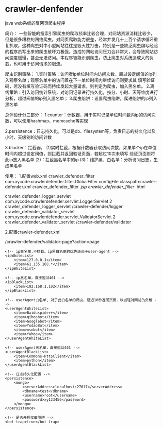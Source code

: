 # crawler-denfender

java web系统的反网页爬虫程序

简介：
一些智能的搜索引擎爬虫的爬取频率比较合理，对网站资源消耗比较少，但是很多糟糕的网络爬虫，对网页爬取能力很差，经常并发几十上百个请求循环重复抓取，这种爬虫对中小型网站往往是毁灭性打击，特别是一些缺乏爬虫编写经验的程序员写出来的爬虫破坏力极强，造成的网站访问压力会非常大，会导致网站访问速度缓慢，甚至无法访问。本程序智能识别爬虫，防止爬虫对系统造成大的负载，也可用于访问请求的限流。

爬虫识别策略：
1.实时策略：访问者ip单位时间内访问次数，超过设定阀值的ip列入观察名单；观察名单中的访问着在下一单位时间内继续访问则要求其   填写验证码，若没有填写验证码而持续发起大量请求，则判定为爬虫，加入黑名单。
2.离线策略：引入访问统计系统，对访问记录进行持久化，按分、小时、天等维度进行分析，超过阀值的ip列入黑名单；
3.爬虫陷阱：设置爬虫陷阱，爬进陷阱的ip列入黑名单

总体设计分三部分：
1.counter：计数器，用于实时记录单位时间数内ip的访问次数，可以使用hashmap、memcache等实现

2.persistence：日志持久化，可以是db、filesystem等，负责日志的持久化以及小时、天级别的访问计数

3.blocker：拦截器，
 (1)实时拦截，根据计数器获取访问次数，如果单个ip在单位时间内超过设定阀值，则拦截并返回验证页面，若超过10次未填写      验证页面则将此ip放入黑名单
 (2)：拦截黑名单中的ip
 (3)：维护黑、白名单：分析访问日志，生成黑名单

使用：
1.配置web.xml
<filter>
    <filter-name>crawler_defender_filter</filter-name>
    <filter-class>com.xycode.crawlerdefender.filter.GlobalFilter</filter-class>
    <init-param>
    	<param-name>configFile</param-name>
    	<param-value>classpath:crawler-defender.xml</param-value>
    </init-param>
  </filter>
  <filter-mapping>
    <filter-name>crawler_defender_filter</filter-name>
    <url-pattern>*.jsp</url-pattern>
  </filter-mapping>
  <filter-mapping>
    <filter-name>crawler_defender_filter</filter-name>
    <url-pattern>*.html</url-pattern>
  </filter-mapping>
  
  <servlet>
    <servlet-name>crawler_defender_logger_servlet</servlet-name>
    <servlet-class>com.xycode.crawlerdefender.servlet.LoggerServlet</servlet-class>
    <load-on-startup>2</load-on-startup>
  </servlet>
  <servlet-mapping>
    <servlet-name>crawler_defender_logger_servlet</servlet-name>
    <url-pattern>/crawler-defender/logger</url-pattern>
  </servlet-mapping>
  
  <servlet>
    <servlet-name>crawler_defender_validator_servlet</servlet-name>
    <servlet-class>com.xycode.crawlerdefender.servlet.ValidatorServlet</servlet-class>
    <load-on-startup>2</load-on-startup>
  </servlet>
  <servlet-mapping>
    <servlet-name>crawler_defender_validator_servlet</servlet-name>
    <url-pattern>/crawler-defender/validator</url-pattern>
  </servlet-mapping>
  
  2.配置crawler-defender.xml
<?xml version="1.0" encoding="UTF-8"?>
<config>
	<!-- 拦截校验配置，超过阀值拦截并返回校验页面  -->
	<block-validate>
		<!-- 访问阀值设置 -->
		<thresholds>
			<threshold level="seconds" duration="1" value="3" /><!-- 3秒钟内访问阀值为10次 -->
			<threshold level="minutes" duration="1" value="30" /><!-- 1分钟内访问阀值为30次 -->
			<threshold level="hours" duration="1" value="200" /><!-- 1小时内访问阀值为200次 -->
			<threshold level="days" duration="1" value="500" /><!-- 1天内访问阀值为500次 -->
		</thresholds>
		<!-- 拦截后校验设置，可以设置为自定义页面 -->
		<validatorPath>/crawler-defender/validator-page?action=page</validatorPath>
	</block-validate>
	
	<!-- ip白名单,不拦截。ip黑白名单的优先级高于user-agent -->
	<ipWhiteList>
		<item>127.0.0.1</item>
		<item>61.135.168.*</item>
	</ipWhiteList>
	
	<!-- ip黑名单，直接返回401 -->
	<ipBlackList>
		<item>192.168.1.102</item>
	</ipBlackList>
	
	<!-- userAgent白名单, 对于此白名单的爬虫，延迟10秒返回页面，以减轻对网站的负载 -->
	<userAgentWhiteList>
		<item>Baiduspider+</item>
		<item>qihoobot</item>
		<item>Googlebot</item>
		<item>YodaoBot</item>
		<item>msnbot</item>
		<item>Yahoo</item>
	</userAgentWhiteList>
	
	<!-- userAgent黑名单，直接返回401 -->
	<userAgentBlackList>
		<item>Commons-HttpClient</item>
		<item>python</item>
	</userAgentBlackList>
	
	<!-- 日志持久化配置 -->
	<persistence>
		<mongo>
			<serverAddress>localhost:27017</serverAddress>
			<dbname>test</dbname>
			<username>root</username>
			<password>xy123456</password>
		</mongo>
	</persistence>
	
	<!-- 是否开启爬虫陷阱 -->
	<bot-trap>true</bot-trap>
	
</config>

